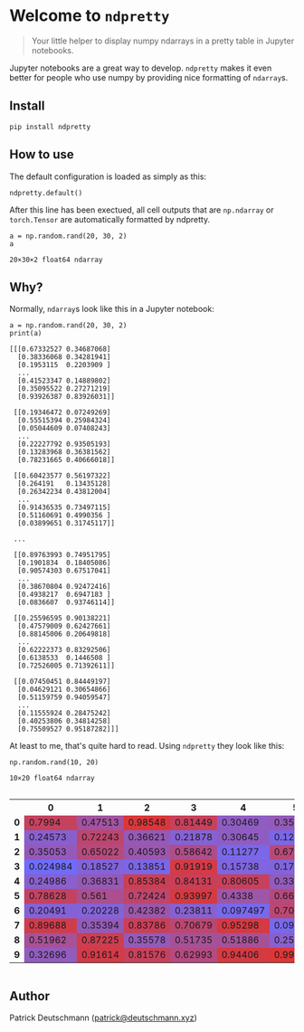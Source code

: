 # Welcome to `ndpretty`
> Your little helper to display numpy ndarrays in a pretty table in Jupyter notebooks.


Jupyter notebooks are a great way to develop. `ndpretty` makes it even better for people who use numpy by providing nice formatting of `ndarray`s.

## Install

`pip install ndpretty`

## How to use

The default configuration is loaded as simply as this:

```
ndpretty.default()
```

After this line has been exectued, all cell outputs that are `np.ndarray` or `torch.Tensor` are automatically formatted by ndpretty.

```
a = np.random.rand(20, 30, 2)
a
```

    20×30×2 float64 ndarray





    



## Why?

Normally, `ndarray`s look like this in a Jupyter notebook:

```
a = np.random.rand(20, 30, 2)
print(a)
```

    [[[0.67332527 0.34687068]
      [0.38336068 0.34281941]
      [0.1953115  0.2203909 ]
      ...
      [0.41523347 0.14889802]
      [0.35095522 0.27271219]
      [0.93926387 0.83926031]]
    
     [[0.19346472 0.07249269]
      [0.55515394 0.25984324]
      [0.05044609 0.07408243]
      ...
      [0.22227792 0.93505193]
      [0.13283968 0.36381562]
      [0.78231665 0.40666018]]
    
     [[0.60423577 0.56197322]
      [0.264191   0.13435128]
      [0.26342234 0.43812004]
      ...
      [0.91436535 0.73497115]
      [0.51160691 0.4990356 ]
      [0.03899651 0.31745117]]
    
     ...
    
     [[0.89763993 0.74951795]
      [0.1901834  0.18405086]
      [0.90574303 0.67517041]
      ...
      [0.38670804 0.92472416]
      [0.4938217  0.6947183 ]
      [0.0836607  0.93746114]]
    
     [[0.25596595 0.90138221]
      [0.47579009 0.62427661]
      [0.88145006 0.20649818]
      ...
      [0.62222373 0.83292506]
      [0.6138533  0.1446508 ]
      [0.72526005 0.71392611]]
    
     [[0.07450451 0.84449197]
      [0.04629121 0.30654866]
      [0.51159759 0.94059547]
      ...
      [0.11555924 0.28475242]
      [0.40253806 0.34814258]
      [0.75509527 0.95187282]]]


At least to me, that's quite hard to read. Using `ndpretty` they look like this:

```
np.random.rand(10, 20)
```

    10×20 float64 ndarray



<div style="overflow: auto"><table><tr><th></th><th>0</th><th>1</th><th>2</th><th>3</th><th>4</th><th>5</th><th>6</th><th>7</th><th>8</th><th>9</th><th>10</th><th>11</th><th>12</th><th>13</th><th>14</th><th>15</th><th>16</th><th>17</th><th>18</th><th>19</th></tr><tr><td><b>0</b></td><td style="background-color: #c5425f">0.7994</td><td style="background-color: #a253a0">0.47513</td><td style="background-color: #da3739">0.98548</td><td style="background-color: #c7415c">0.81449</td><td style="background-color: #8f5dc2">0.30469</td><td style="background-color: #945ab8">0.3548</td><td style="background-color: #8c5ec8">0.2751</td><td style="background-color: #c14466">0.76199</td><td style="background-color: #7e65e1">0.14834</td><td style="background-color: #905cc0">0.31334</td><td style="background-color: #8761d1">0.23142</td><td style="background-color: #7d66e3">0.13961</td><td style="background-color: #a55299">0.51022</td><td style="background-color: #b14c84">0.61541</td><td style="background-color: #6f6dfc">0.015007</td><td style="background-color: #706cfb">0.021974</td><td style="background-color: #9e55a7">0.43819</td><td style="background-color: #9659b5">0.36991</td><td style="background-color: #d23b48">0.91109</td><td style="background-color: #9a57ae">0.40542</td></tr><tr><td><b>1</b></td><td style="background-color: #8860ce">0.24573</td><td style="background-color: #bd466e">0.72243</td><td style="background-color: #9659b6">0.36621</td><td style="background-color: #8562d3">0.21878</td><td style="background-color: #8f5dc2">0.30645</td><td style="background-color: #7b67e6">0.12406</td><td style="background-color: #cb3f55">0.84959</td><td style="background-color: #bf456a">0.74187</td><td style="background-color: #d7393f">0.95594</td><td style="background-color: #8860cf">0.24149</td><td style="background-color: #c94059">0.83017</td><td style="background-color: #7e65e0">0.15284</td><td style="background-color: #b84877">0.67774</td><td style="background-color: #d9383c">0.97464</td><td style="background-color: #925bbc">0.33628</td><td style="background-color: #d63941">0.94707</td><td style="background-color: #8c5ec6">0.28255</td><td style="background-color: #ab4f8e">0.56285</td><td style="background-color: #b34b80">0.63444</td><td style="background-color: #a65198">0.51469</td></tr><tr><td><b>2</b></td><td style="background-color: #945ab9">0.35053</td><td style="background-color: #b54a7d">0.65022</td><td style="background-color: #9a57ae">0.40593</td><td style="background-color: #ae4d89">0.58642</td><td style="background-color: #7a67e9">0.11277</td><td style="background-color: #b74978">0.67112</td><td style="background-color: #9759b3">0.37915</td><td style="background-color: #746af3">0.060156</td><td style="background-color: #8562d4">0.21737</td><td style="background-color: #d9383a">0.98055</td><td style="background-color: #d33b45">0.92675</td><td style="background-color: #8e5dc4">0.29508</td><td style="background-color: #ca3f56">0.84043</td><td style="background-color: #736bf4">0.054722</td><td style="background-color: #9858b2">0.38469</td><td style="background-color: #a154a1">0.4695</td><td style="background-color: #b34b80">0.63104</td><td style="background-color: #925bbc">0.33458</td><td style="background-color: #a054a3">0.45742</td><td style="background-color: #7f65df">0.16154</td></tr><tr><td><b>3</b></td><td style="background-color: #706cfa">0.024984</td><td style="background-color: #8263da">0.18527</td><td style="background-color: #7c66e3">0.13851</td><td style="background-color: #d33b47">0.91919</td><td style="background-color: #7f65e0">0.15738</td><td style="background-color: #8164db">0.17959</td><td style="background-color: #726bf6">0.043776</td><td style="background-color: #9958b0">0.39453</td><td style="background-color: #a4529c">0.49554</td><td style="background-color: #ce3d4f">0.87637</td><td style="background-color: #9759b3">0.37741</td><td style="background-color: #a3539e">0.48447</td><td style="background-color: #8164da">0.18364</td><td style="background-color: #cb3f54">0.85369</td><td style="background-color: #a4529b">0.49755</td><td style="background-color: #b04c85">0.60828</td><td style="background-color: #b04c85">0.60679</td><td style="background-color: #ad4e8b">0.57978</td><td style="background-color: #c04469">0.75004</td><td style="background-color: #a3539d">0.49046</td></tr><tr><td><b>4</b></td><td style="background-color: #8960cd">0.24986</td><td style="background-color: #9659b5">0.36831</td><td style="background-color: #cb3f54">0.85384</td><td style="background-color: #ca3f56">0.84131</td><td style="background-color: #c6415d">0.80605</td><td style="background-color: #925bbb">0.33801</td><td style="background-color: #6f6dfc">0.016675</td><td style="background-color: #c7415c">0.81101</td><td style="background-color: #d43a45">0.92752</td><td style="background-color: #b44a7e">0.6445</td><td style="background-color: #8263d8">0.19309</td><td style="background-color: #9958b0">0.3938</td><td style="background-color: #d23b48">0.91283</td><td style="background-color: #c34363">0.77922</td><td style="background-color: #756af1">0.070514</td><td style="background-color: #9759b3">0.37886</td><td style="background-color: #dc3737">0.99972</td><td style="background-color: #8860cf">0.24086</td><td style="background-color: #706cfb">0.022817</td><td style="background-color: #cf3d4d">0.88765</td></tr><tr><td><b>5</b></td><td style="background-color: #c44261">0.78628</td><td style="background-color: #ab4f8f">0.561</td><td style="background-color: #bd466e">0.72424</td><td style="background-color: #d53a42">0.93997</td><td style="background-color: #9d56a8">0.4338</td><td style="background-color: #b6497b">0.66026</td><td style="background-color: #7868eb">0.10236</td><td style="background-color: #726bf7">0.042229</td><td style="background-color: #7e65e0">0.15696</td><td style="background-color: #7e65e1">0.15063</td><td style="background-color: #d53a42">0.94084</td><td style="background-color: #8d5ec5">0.29141</td><td style="background-color: #955ab6">0.36513</td><td style="background-color: #d8383d">0.96494</td><td style="background-color: #c14466">0.7611</td><td style="background-color: #8e5dc3">0.30132</td><td style="background-color: #bf456a">0.74327</td><td style="background-color: #ce3d4f">0.87622</td><td style="background-color: #ba4774">0.69343</td><td style="background-color: #d7393e">0.96062</td></tr><tr><td><b>6</b></td><td style="background-color: #8462d6">0.20491</td><td style="background-color: #8363d7">0.20228</td><td style="background-color: #9c56aa">0.42382</td><td style="background-color: #8761cf">0.23811</td><td style="background-color: #7868ec">0.097497</td><td style="background-color: #bb4772">0.70397</td><td style="background-color: #d9383b">0.97805</td><td style="background-color: #9a57ae">0.40257</td><td style="background-color: #b54a7c">0.65107</td><td style="background-color: #ab4f8f">0.55942</td><td style="background-color: #8661d3">0.22066</td><td style="background-color: #d53a42">0.94207</td><td style="background-color: #7968ea">0.10526</td><td style="background-color: #955ab8">0.35672</td><td style="background-color: #8d5ec5">0.28866</td><td style="background-color: #ce3d4f">0.87569</td><td style="background-color: #ce3d4f">0.87632</td><td style="background-color: #a054a2">0.46516</td><td style="background-color: #c14467">0.75913</td><td style="background-color: #a55299">0.50887</td></tr><tr><td><b>7</b></td><td style="background-color: #d03c4b">0.89688</td><td style="background-color: #945ab8">0.35394</td><td style="background-color: #ca3f57">0.83786</td><td style="background-color: #bb4771">0.70679</td><td style="background-color: #d63940">0.95298</td><td style="background-color: #7868ec">0.095472</td><td style="background-color: #bf456b">0.73866</td><td style="background-color: #d9383c">0.97277</td><td style="background-color: #6e6eff">0.0032267</td><td style="background-color: #c6415d">0.80876</td><td style="background-color: #8462d5">0.2102</td><td style="background-color: #d03c4c">0.89178</td><td style="background-color: #cc3e52">0.86258</td><td style="background-color: #8363d8">0.19479</td><td style="background-color: #726bf6">0.045423</td><td style="background-color: #a85093">0.5377</td><td style="background-color: #d53a42">0.94481</td><td style="background-color: #af4d87">0.599</td><td style="background-color: #d43a45">0.92984</td><td style="background-color: #c24364">0.7721</td></tr><tr><td><b>8</b></td><td style="background-color: #a75197">0.51962</td><td style="background-color: #cd3e50">0.87225</td><td style="background-color: #945ab8">0.35578</td><td style="background-color: #a65197">0.51735</td><td style="background-color: #a65197">0.51886</td><td style="background-color: #8960cc">0.25257</td><td style="background-color: #cc3e53">0.85836</td><td style="background-color: #8263d9">0.19078</td><td style="background-color: #c7415b">0.81723</td><td style="background-color: #c84059">0.82564</td><td style="background-color: #a75196">0.52477</td><td style="background-color: #c6415d">0.80565</td><td style="background-color: #ae4d8a">0.58539</td><td style="background-color: #da373a">0.98297</td><td style="background-color: #cb3f54">0.85072</td><td style="background-color: #716cf8">0.033246</td><td style="background-color: #d63941">0.94552</td><td style="background-color: #d33b46">0.92084</td><td style="background-color: #a2539f">0.47969</td><td style="background-color: #6e6dfe">0.003909</td></tr><tr><td><b>9</b></td><td style="background-color: #915cbe">0.32696</td><td style="background-color: #d23b47">0.91614</td><td style="background-color: #c7415b">0.81576</td><td style="background-color: #b34b81">0.62993</td><td style="background-color: #d53a42">0.94406</td><td style="background-color: #db3737">0.99699</td><td style="background-color: #7b67e7">0.12138</td><td style="background-color: #7a67e9">0.11266</td><td style="background-color: #b44a7f">0.64038</td><td style="background-color: #c44261">0.78891</td><td style="background-color: #ab4f8e">0.56295</td><td style="background-color: #c34363">0.77601</td><td style="background-color: #9659b5">0.37037</td><td style="background-color: #bb4771">0.70828</td><td style="background-color: #756af1">0.072578</td><td style="background-color: #d7393f">0.95779</td><td style="background-color: #a154a2">0.46526</td><td style="background-color: #d53a42">0.94115</td><td style="background-color: #d03c4b">0.89678</td><td style="background-color: #b44a7e">0.64525</td></tr></table></div>





    



## Author

Patrick Deutschmann ([patrick@deutschmann.xyz](mailto:patrick@deutschmann.xyz))
